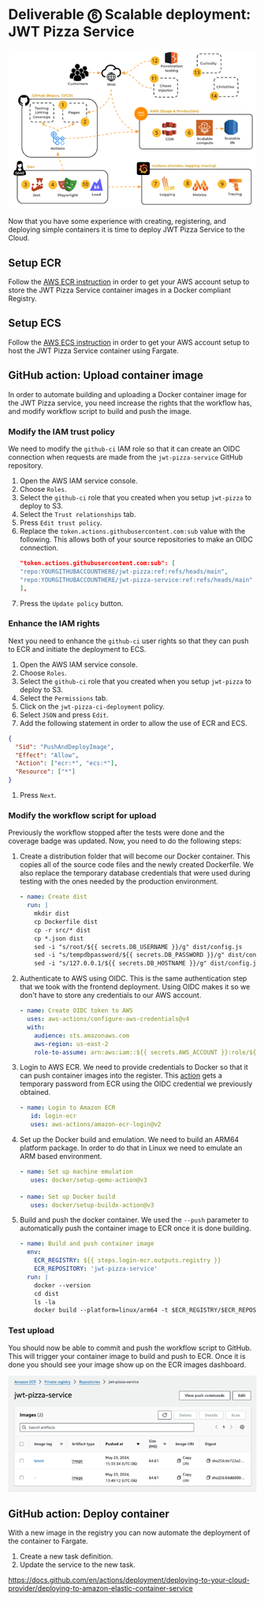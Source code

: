 # Deliverable ⓺ Scalable deployment: JWT Pizza Service

![course overview](../courseOverview.png)

Now that you have some experience with creating, registering, and deploying simple containers it is time to deploy JWT Pizza Service to the Cloud.

## Setup ECR

Follow the [AWS ECR instruction](../awsEcr/awsEcr.md) in order to get your AWS account setup to store the JWT Pizza Service container images in a Docker compliant Registry.

## Setup ECS

Follow the [AWS ECS instruction](../awsEcs/awsEcs.md) in order to get your AWS account setup to host the JWT Pizza Service container using Fargate.

## GitHub action: Upload container image

In order to automate building and uploading a Docker container image for the JWT Pizza service, you need increase the rights that the workflow has, and modify workflow script to build and push the image.

### Modify the IAM trust policy

We need to modify the `github-ci` IAM role so that it can create an OIDC connection when requests are made from the `jwt-pizza-service` GitHub repository.

1. Open the AWS IAM service console.
1. Choose `Roles`.
1. Select the `github-ci` role that you created when you setup `jwt-pizza` to deploy to S3.
1. Select the `Trust relationships` tab.
1. Press `Edit trust policy`.
1. Replace the `token.actions.githubusercontent.com:sub` value with the following. This allows both of your source repositories to make an OIDC connection.
   ```json
   "token.actions.githubusercontent.com:sub": [
   "repo:YOURGITHUBACCOUNTHERE/jwt-pizza:ref:refs/heads/main",
   "repo:YOURGITHUBACCOUNTHERE/jwt-pizza-service:ref:refs/heads/main"
   ],
   ```
1. Press the `Update policy` button.

### Enhance the IAM rights

Next you need to enhance the `github-ci` user rights so that they can push to ECR and initiate the deployment to ECS.

1. Open the AWS IAM service console.
1. Choose `Roles`.
1. Select the `github-ci` role that you created when you setup `jwt-pizza` to deploy to S3.
1. Select the `Permissions` tab.
1. Click on the `jwt-pizza-ci-deployment` policy.
1. Select `JSON` and press `Edit`.
1. Add the following statement in order to allow the use of ECR and ECS.

```json
{
  "Sid": "PushAndDeployImage",
  "Effect": "Allow",
  "Action": ["ecr:*", "ecs:*"],
  "Resource": ["*"]
}
```

1. Press `Next`.

### Modify the workflow script for upload

Previously the workflow stopped after the tests were done and the coverage badge was updated. Now, you need to do the following steps:

1. Create a distribution folder that will become our Docker container. This copies all of the source code files and the newly created Dockerfile. We also replace the temporary database credentials that were used during testing with the ones needed by the production environment.
   ```yml
   - name: Create dist
     run: |
       mkdir dist
       cp Dockerfile dist
       cp -r src/* dist
       cp *.json dist
       sed -i "s/root/${{ secrets.DB_USERNAME }}/g" dist/config.js
       sed -i "s/tempdbpassword/${{ secrets.DB_PASSWORD }}/g" dist/config.js
       sed -i "s/127.0.0.1/${{ secrets.DB_HOSTNAME }}/g" dist/config.js
   ```
1. Authenticate to AWS using OIDC. This is the same authentication step that we took with the frontend deployment. Using OIDC makes it so we don't have to store any credentials to our AWS account.
   ```yml
   - name: Create OIDC token to AWS
     uses: aws-actions/configure-aws-credentials@v4
     with:
       audience: sts.amazonaws.com
       aws-region: us-east-2
       role-to-assume: arn:aws:iam::${{ secrets.AWS_ACCOUNT }}:role/${{ secrets.CI_IAM_ROLE }}
   ```
1. Login to AWS ECR. We need to provide credentials to Docker so that it can push container images into the register. This [action](https://github.com/aws-actions/amazon-ecr-login) gets a temporary password from ECR using the OIDC credential we previously obtained.

   ```yml
   - name: Login to Amazon ECR
      id: login-ecr
      uses: aws-actions/amazon-ecr-login@v2
   ```

1. Set up the Docker build and emulation. We need to build an ARM64 platform package. In order to do that in Linux we need to emulate an ARM based environment.

   ```yml
   - name: Set up machine emulation
      uses: docker/setup-qemu-action@v3

   - name: Set up Docker build
      uses: docker/setup-buildx-action@v3
   ```

1. Build and push the docker container. We used the `--push` parameter to automatically push the container image to ECR once it is done building.
   ```yml
   - name: Build and push container image
     env:
       ECR_REGISTRY: ${{ steps.login-ecr.outputs.registry }}
       ECR_REPOSITORY: 'jwt-pizza-service'
     run: |
       docker --version
       cd dist
       ls -la
       docker build --platform=linux/arm64 -t $ECR_REGISTRY/$ECR_REPOSITORY --push .
   ```

### Test upload

You should now be able to commit and push the workflow script to GitHub. This will trigger your container image to build and push to ECR. Once it is done you should see your image show up on the ECR images dashboard.

![ECR images](ecrImages.png)

## GitHub action: Deploy container

With a new image in the registry you can now automate the deployment of the container to Fargate.

1. Create a new task definition.
1. Update the service to the new task.

https://docs.github.com/en/actions/deployment/deploying-to-your-cloud-provider/deploying-to-amazon-elastic-container-service

